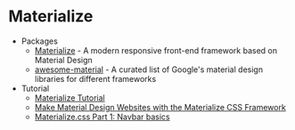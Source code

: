 # Materialize
* Packages
    - [Materialize](http://materializecss.com/) - A modern responsive front-end framework based on Material Design
    - [awesome-material](https://goo.gl/zDQykV) - A curated list of Google's material design libraries for different frameworks
* Tutorial
    - [Materialize Tutorial](http://goo.gl/GwYqFK)
    - [Make Material Design Websites with the Materialize CSS Framework](https://goo.gl/eGV3Aa)
    - [Materialize.css Part 1: Navbar basics](http://goo.gl/GE9dj4)
